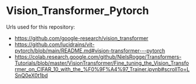 # Vision_Transformer_Pytorch

Urls used for this repository:
* https://github.com/google-research/vision_transformer
* https://github.com/lucidrains/vit-pytorch/blob/main/README.md#vision-transformer---pytorch
* https://colab.research.google.com/github/NielsRogge/Transformers-Tutorials/blob/master/VisionTransformer/Fine_tuning_the_Vision_Transformer_on_CIFAR_10_with_the_%F0%9F%A4%97_Trainer.ipynb#scrollTo=LSnQ0eX0t1bd

